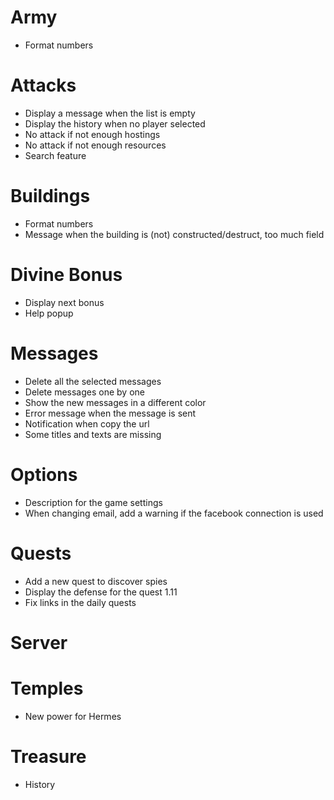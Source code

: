 # Army
* Format numbers

# Attacks
* Display a message when the list is empty
* Display the history when no player selected
* No attack if not enough hostings
* No attack if not enough resources
* Search feature

# Buildings
* Format numbers
* Message when the building is (not) constructed/destruct, too much field

# Divine Bonus
* Display next bonus
* Help popup

# Messages
* Delete all the selected messages
* Delete messages one by one
* Show the new messages in a different color
* Error message when the message is sent
* Notification when copy the url
* Some titles and texts are missing

# Options
* Description for the game settings
* When changing email, add a warning if the facebook connection is used

# Quests
* Add a new quest to discover spies
* Display the defense for the quest 1.11
* Fix links in the daily quests

# Server

# Temples
* New power for Hermes

# Treasure
* History
